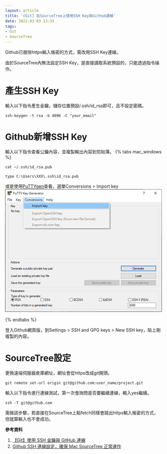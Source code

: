 ```yaml
---
layout: article
title: '[Git] 在SourceTree上使用SSH Key與Github連線'
date: 2022-03-03 13:33
tags:
- Git
- SourceTree
---
```

Github已廢除https輸入帳密的方式，需改用SSH Key連線。

由於SourceTree內無法設定SSH Key，是直接讀取系統預設的，只能透過指令操作。
<!--more-->
# 產生SSH Key

輸入以下指令產生金鑰，儲存位置預設/.ssh/id_rsa即可，且不設定密碼。
```shell
ssh-keygen -t rsa -b 4096 -C "your_email"
```

# Github新增SSH Key

輸入以下指令查看公鑰內容，並複製輸出內容到剪貼簿。
{% tabs mac_windows %}
<!-- tab mac -->
```shell
cat ~/.ssh/id_rsa.pub
```
<!-- endtab -->
<!-- tab windows -->
```shell
type C:\Users\XXX\.ssh\id_rsa.pub
```

或是使用[PuTTYgen](https://www.chiark.greenend.org.uk/~sgtatham/putty/latest.html)查看，選單Conversions > Import key
![](/assets/puttygen.png)
<!-- endtab -->
{% endtabs %}

登入Github網頁版，到Settings > SSH and GPG keys > New SSH key，貼上剛複製的內容。

# SourceTree設定

更換遠端伺服器倉庫網址，網址會從https改成git開頭。
```
git remote set-url origin git@github.com:user_name/project.git
```

輸入以下指令進行連線測試，第一次會詢問是否要繼續連線，輸入yes繼續。
```shell
ssh -T git@github.com
```
需做該步驟，若直接在SourceTree上點fetch同樣會跳出https輸入帳密的方式，但就算輸入也不會成功。

**參考資料**
1. [【Git】使用 SSH 金鑰與 GitHub 連線](https://cynthiachuang.github.io/Generating-a-Ssh-Key-and-Adding-It-to-the-Github/)
2. [Github SSH 連線設定，確保 Mac SourceTree 正常運作](https://dev.twsiyuan.com/2018/10/add-an-ssh-key-to-github.html)